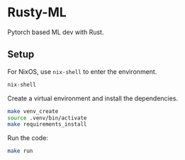 # Rusty-ML

Pytorch based ML dev with Rust.

## Setup

For NixOS, use `nix-shell` to enter the environment.

```bash
nix-shell
```

Create a virtual environment and install the dependencies.

```bash
make venv_create
source .venv/bin/activate
make requirements_install
```

Run the code:

```bash
make run
```
